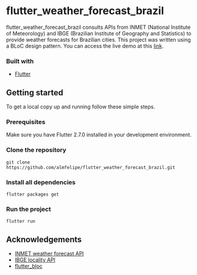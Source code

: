 # flutter_weather_forecast_brazil
flutter_weather_forecast_brazil consults APIs from INMET (National Institute of Meteorology) and IBGE (Brazilian Institute of Geography and Statistics) to provide weather forecasts for Brazilian cities. This project was written using a BLoC design pattern. You can access the live demo at this [link](https://flutter-weather-forecast-brazil.vercel.app/#/).

### Built with
* [Flutter](https://flutter.dev)

## Getting started
To get a local copy up and running follow these simple steps.

### Prerequisites

Make sure you have Flutter 2.7.0 installed in your development environment.

### Clone the repository
```
git clone https://github.com/almfelipe/flutter_weather_forecast_brazil.git
```

### Install all dependencies
```
flutter packages get
```

### Run the project
```
flutter run
```

## Acknowledgements

* [INMET weather forecast API](https://portal.inmet.gov.br/manual/manual-de-uso-da-api-de-previs%C3%A3o)
* [IBGE locality API](https://servicodados.ibge.gov.br/api/docs/localidades)
* [flutter_bloc](https://pub.dev/packages/flutter_bloc)